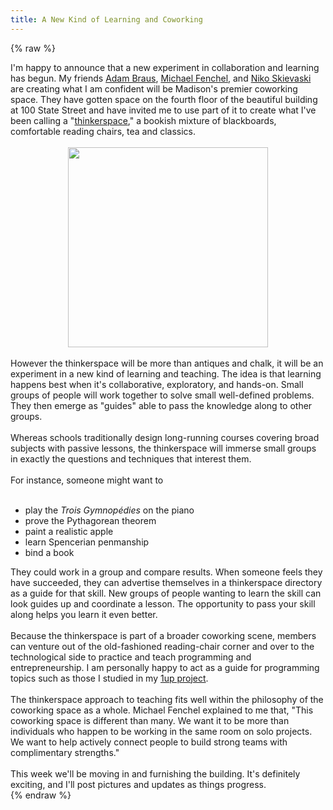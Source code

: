 ```yaml
---
title: A New Kind of Learning and Coworking
---
```


{% raw %}
<div class="css-full-post-content js-full-post-content">
I'm happy to announce that a new experiment in collaboration and learning has begun. My friends <a href="https://twitter.com/ajbraus">Adam Braus</a>, <a href="https://twitter.com/mfenchel">Michael Fenchel</a>, and&nbsp;<a href="https://wni.herokuapp.com/www.linkedin.com/pub/niko-skievaski/13/b76/b67">Niko Skievaski</a> are creating what I am confident will be Madison's premier coworking space. They have gotten space on the fourth floor of the beautiful building at 100 State Street and have invited me to use part of it to create what I've been calling a "<a href="http://blog.begriffs.com/2013/03/feedback-on-thinkerspace.html">thinkerspace</a>," a bookish mixture of blackboards, comfortable reading chairs, tea and classics.<br /><br /><div class="separator" style="clear: both; text-align: center;"><a href="http://distilleryimage5.ak.instagram.com/8431fcf8ab8311e2996722000a9f18fe_7.jpg" imageanchor="1" style="margin-left: 1em; margin-right: 1em;"><img border="0" height="320" src="http://distilleryimage5.ak.instagram.com/8431fcf8ab8311e2996722000a9f18fe_7.jpg" width="320" /></a></div><br />However the thinkerspace will be more than antiques and chalk, it will be an experiment in a new kind of learning and teaching. The idea is that learning happens best when it's collaborative, exploratory, and hands-on. Small groups of people will work together to solve small well-defined problems. They then emerge as "guides" able to pass the knowledge along to other groups.<br /><br />Whereas schools traditionally design long-running courses covering broad subjects with passive lessons, the thinkerspace will immerse small groups in exactly the questions and techniques that interest them.<br /><br />For instance, someone might want to<br /><br /><ul><li>play the <i>Trois Gymnopédies</i>&nbsp;on the piano</li><li>prove the&nbsp;Pythagorean theorem</li><li>paint a realistic apple</li><li>learn Spencerian penmanship</li><li>bind a book</li></ul><div>They could work in a group and compare results. When someone feels they have succeeded, they can advertise themselves in a thinkerspace directory as a guide for that skill. New groups of people wanting to learn the skill can look guides up and coordinate a lesson. The opportunity to pass your skill along helps you learn it even better.</div><div><br /></div><div>Because the thinkerspace is part of a broader coworking scene, members can venture out of the old-fashioned reading-chair corner and over to the technological side to practice and teach programming and entrepreneurship. I am personally happy to act as a guide for programming topics such as those I studied in my <a href="http://1up.begriffs.com/">1up project</a>.</div><div><br /></div><div>The thinkerspace approach to teaching fits well within the philosophy of the coworking space as a whole. Michael Fenchel explained to me that, "This coworking space is different than many. We want it to be more than individuals who happen to be working in the same room on solo projects. We want to help actively connect people to build strong teams with complimentary strengths."</div><div><br /></div><div>This week we'll be moving in and furnishing the building. It's definitely exciting, and I'll post pictures and updates as things progress.</div>
</div>
{% endraw %}
